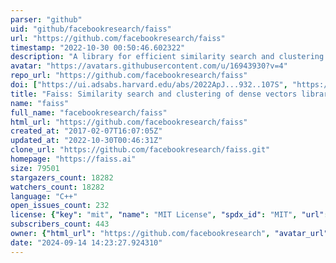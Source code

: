 ```yaml
---
parser: "github"
uid: "github/facebookresearch/faiss"
url: "https://github.com/facebookresearch/faiss"
timestamp: "2022-10-30 00:50:46.602322"
description: "A library for efficient similarity search and clustering of dense vectors."
avatar: "https://avatars.githubusercontent.com/u/16943930?v=4"
repo_url: "https://github.com/facebookresearch/faiss"
doi: ["https://ui.adsabs.harvard.edu/abs/2022ApJ...932..107S", "https://ui.adsabs.harvard.edu/abs/2017arXiv170208734J", "https://ui.adsabs.harvard.edu/abs/2022ascl.soft10024J/abstract"]
title: "Faiss: Similarity search and clustering of dense vectors library"
name: "faiss"
full_name: "facebookresearch/faiss"
html_url: "https://github.com/facebookresearch/faiss"
created_at: "2017-02-07T16:07:05Z"
updated_at: "2022-10-30T00:46:31Z"
clone_url: "https://github.com/facebookresearch/faiss.git"
homepage: "https://faiss.ai"
size: 79501
stargazers_count: 18282
watchers_count: 18282
language: "C++"
open_issues_count: 232
license: {"key": "mit", "name": "MIT License", "spdx_id": "MIT", "url": "https://api.github.com/licenses/mit", "node_id": "MDc6TGljZW5zZTEz"}
subscribers_count: 443
owner: {"html_url": "https://github.com/facebookresearch", "avatar_url": "https://avatars.githubusercontent.com/u/16943930?v=4", "login": "facebookresearch", "type": "Organization"}
date: "2024-09-14 14:23:27.924310"
---
```

